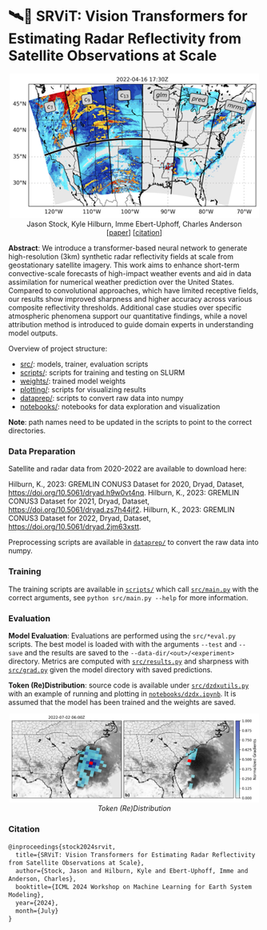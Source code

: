 # 🛰️📡 SRViT: Vision Transformers for Estimating Radar Reflectivity from Satellite Observations at Scale

<p align="center">
    <img src="assets/input_output_1500.png" alt width="500">
    <br/>
    Jason Stock, Kyle Hilburn, Imme Ebert-Uphoff, Charles Anderson
    <br/>
    <span>
        [<a href='https://arxiv.org/abs/2406.16955' target="_blank" rel="noopener noreferrer">paper</a>]
        [<a href='#citation'>citation</a>]
    </span>
</p>

**Abstract**: We introduce a transformer-based neural network to generate high-resolution (3km) synthetic radar reflectivity fields at scale from geostationary satellite imagery. This work aims to enhance short-term convective-scale forecasts of high-impact weather events and aid in data assimilation for numerical weather prediction over the United States. Compared to convolutional approaches, which have limited receptive fields, our results show improved sharpness and higher accuracy across various composite reflectivity thresholds. Additional case studies over specific atmospheric phenomena support our quantitative findings, while a novel attribution method is introduced to guide domain experts in understanding model outputs.

Overview of project structure:
- [src/](src/): models, trainer, evaluation scripts
- [scripts/](scripts/): scripts for training and testing on SLURM
- [weights/](weights/): trained model weights
- [plotting/](plotting/): scripts for visualizing results
- [dataprep/](dataprep/): scripts to convert raw data into numpy
- [notebooks/](notebooks/): notebooks for data exploration and visualization

**Note**: path names need to be updated in the scripts to point to the correct directories.

### Data Preparation

Satellite and radar data from 2020-2022 are available to download here:

Hilburn, K., 2023: GREMLIN CONUS3 Dataset for 2020, Dryad, Dataset, https://doi.org/10.5061/dryad.h9w0vt4nq.
Hilburn, K., 2023: GREMLIN CONUS3 Dataset for 2021, Dryad, Dataset, https://doi.org/10.5061/dryad.zs7h44jf2.
Hilburn, K., 2023: GREMLIN CONUS3 Dataset for 2022, Dryad, Dataset, https://doi.org/10.5061/dryad.2jm63xstt.

Preprocessing scripts are available in [`dataprep/`](dataprep/) to convert the raw data into numpy.

### Training

The training scripts are available in [`scripts/`](scripts/) which call [`src/main.py`](src/main.py) with the correct arguments, see `python src/main.py --help` for more information.

### Evaluation

**Model Evaluation**: Evaluations are performed using the `src/*eval.py` scripts. The best model is loaded with with the arguments `--test` and `--save` and the results are saved to the `--data-dir/<out>/<experiment>` directory. Metrics are computed with [`src/results.py`](src/results.py) and sharpness with [`src/grad.py`](src/grad.py) given the model directory with saved predictions.

**Token (Re)Distribution**: source code is available under [`src/dzdxutils.py`](src/dzdxutils.py) with an example of running and plotting in [`notebooks/dzdx.ipynb`](notebooks/dzdx.ipynb). It is assumed that the model has been trained and the weights are saved.

<p align="center">
    <img src="assets/redistribution_hz_2022-07-02_06_00Z.png" alt width="500">
    <br/>
    <em>Token (Re)Distribution</em>
</p>

<a id="citation"></a>
### Citation

```
@inproceedings{stock2024srvit,
  title={SRViT: Vision Transformers for Estimating Radar Reflectivity from Satellite Observations at Scale},
  author={Stock, Jason and Hilburn, Kyle and Ebert-Uphoff, Imme and Anderson, Charles},
  booktitle={ICML 2024 Workshop on Machine Learning for Earth System Modeling},
  year={2024},
  month={July}
}
```
